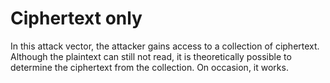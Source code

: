 # Ciphertext only

In this attack vector, the attacker gains access to a collection of ciphertext. Although the plaintext can still not 
read, it is theoretically possible to determine the ciphertext from the collection. On occasion, it works.